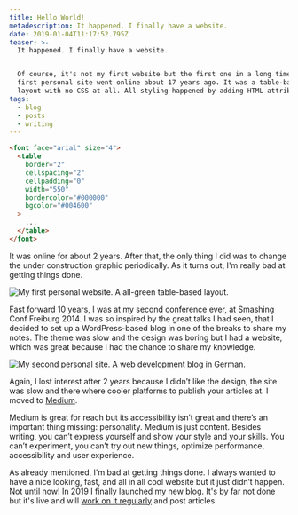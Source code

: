 ```yaml
---
title: Hello World!
metadescription: It happened. I finally have a website.
date: 2019-01-04T11:17:52.795Z
teaser: >-
  It happened. I finally have a website.


  Of course, it's not my first website but the first one in a long time. My very
  first personal site went online about 17 years ago. It was a table-based
  layout with no CSS at all. All styling happened by adding HTML attributes.
tags:
  - blog
  - posts
  - writing
---
```


```html
<font face="arial" size="4">
  <table
    border="2"
    cellspacing="2"
    cellpadding="0"
    width="550"
    bordercolor="#000000"
    bgcolor="#004600"
  >
    ...
  </table>
</font>
```

It was online for about 2 years. After that, the only thing I did was to change the under construction graphic periodically. As it turns out, I'm really bad at getting things done.

![My first personal website. A all-green table-based layout.](https://res.cloudinary.com/dp3mem7or/image/upload/w_700/articles/matuzoat2022.png)

Fast forward 10 years, I was at my second conference ever, at Smashing Conf Freiburg 2014. I was so inspired by the great talks I had seen, that I decided to set up a WordPress-based blog in one of the breaks to share my notes. The theme was slow and the design was boring but I had a website, which was great because I had the chance to share my knowledge.

![My second personal site. A web development blog in German.](https://res.cloudinary.com/dp3mem7or/image/upload/w_700/articles/matuzoat2014.png)

Again, I lost interest after 2 years because I didn’t like the design, the site was slow and there where cooler platforms to publish your articles at. I moved to [Medium](https://medium.com/@matuzo/).

Medium is great for reach but its accessibility isn’t great and there’s an important thing missing: personality. Medium is just content. Besides writing, you can’t express yourself and show your style and your skills. You can’t experiment, you can’t try out new things, optimize performance, accessibility and user experience.

As already mentioned, I'm bad at getting things done. I always wanted to have a nice looking, fast, and all in all cool website but it just didn’t happen. Not until now! In 2019 I finally launched my new blog. It's by far not done but it's live and will [work on it regularly](https://github.com/matuzo/matuzoat) and post articles.
